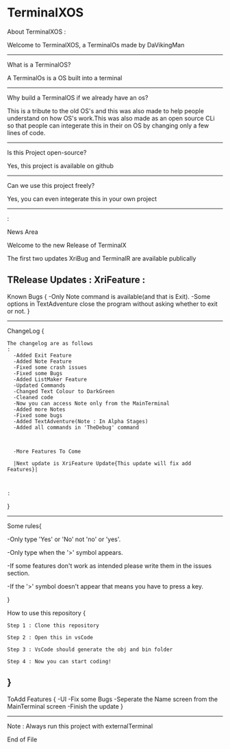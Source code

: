 # TerminalXOS

About TerminalXOS
:

Welcome to TerminalXOS, a TerminalOs made by DaVikingMan

---------------------------------------------------------------------------------------------------------------------------------------

What is a TerminalOS?

A TerminalOs is a OS built into a terminal

---------------------------------------------------------------------------------------------------------------------------------------

Why build a TerminalOS if we already have an os?

This is a tribute to the old OS's and this was also made to help people understand on how OS's work.This was also made as an open source CLi so that people can integerate this in their on OS by changing only a few lines of code.

---------------------------------------------------------------------------------------------------------------------------------------
Is this Project open-source?

Yes, this project is available on github

---------------------------------------------------------------------------------------------------------------------------------------

Can we use this project freely?

Yes, you can even integerate this in your own project

---------------------------------------------------------------------------------------------------------------------------------------
:

News Area

Welcome to the new Release of TerminalX


The first two updates XriBug and TerminalR are available publically

TRelease Updates
:
    XriFeature
:
---------------------------------------------------------------------------------------------------------------------------------------

Known Bugs
{
  -Only Note command is available(and that is Exit).
  -Some options in TextAdventure close the program without asking whether to exit or not.
}

---------------------------------------------------------------------------------------------------------------------------------------

ChangeLog
{


    The changelog are as follows
    :
      -Added Exit Feature
      -Added Note Feature
      -Fixed some crash issues
      -Fixed some Bugs
      -Added ListMaker Feature
      -Updated Commands
      -Changed Text Colour to DarkGreen
      -Cleaned code
      -Now you can access Note only from the MainTerminal
      -Added more Notes
      -Fixed some bugs
      -Added TextAdventure(Note : In Alpha Stages)
      -Added all commands in 'TheDebug' command

      

      -More Features To Come

      |Next update is XriFeature Update{This update will fix add Features}|



    :

}

---------------------------------------------------------------------------------------------------------------------------------------

Some rules{

  -Only type 'Yes' or 'No' not 'no' or 'yes'.
  
  -Only type when the '>' symbol appears.
  
  -If some features don't work as intended please write them in the issues section.
  
  -If the '>' symbol doesn't appear that means you have to press a key.
   
}

How to use this repository
{
    
    Step 1 : Clone this repository
    
    Step 2 : Open this in vsCode
    
    Step 3 : VsCode should generate the obj and bin folder
    
    Step 4 : Now you can start coding!

}
---------------------------------------------------------------------------------------------------------------------------------------

ToAdd Features
{
      -UI
      -Fix some Bugs
      -Seperate the Name screen from the MainTerminal screen
      -Finish the update
}

---------------------------------------------------------------------------------------------------------------------------------------

Note : Always run this project with externalTerminal













End of File

